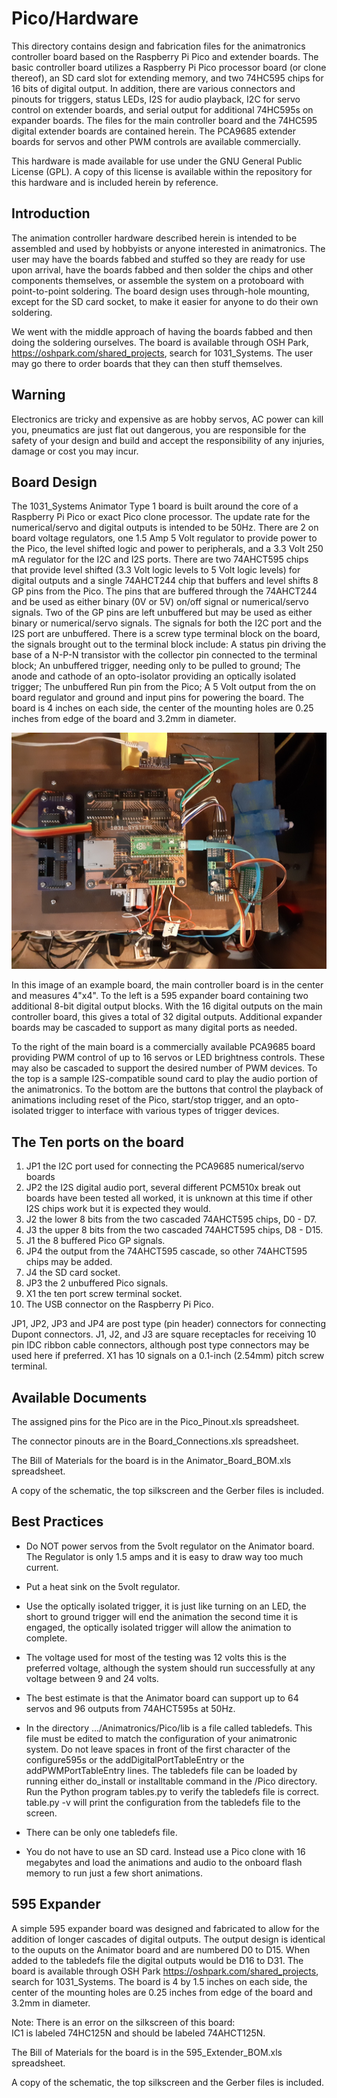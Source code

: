 <!-- john Tue Apr  2 07:11:17 AM PDT 2024 -->
<!-- This software is made available for use under the GNU General Public License (GPL). 
-->
<!-- A copy of this license is available within the repository for this software and is 
-->
<!-- included herein by reference. -->


# Pico/Hardware

This directory contains design and fabrication files for the animatronics controller
board based on the Raspberry Pi Pico and extender boards.  The basic controller board
utilizes a Raspberry Pi Pico processor board (or clone thereof), an SD card slot for
extending memory, and two 74HC595 chips for 16 bits of digital output.  In addition,
there are various connectors and pinouts for triggers, status LEDs, I2S for audio
playback, I2C for servo control on extender boards, and serial output for additional
74HC595s on expander boards.  The files for the main controller board and the 74HC595
digital extender boards are contained herein.  The PCA9685 extender boards for servos
and other PWM controls are available commercially.

This hardware is made available for use under the GNU General Public License (GPL).  A 
copy of this license is available within the repository for this hardware and is included 
herein by reference.


## Introduction

The animation controller hardware described herein is intended to be assembled and used
by hobbyists or anyone interested in animatronics.  The user may have the boards fabbed
and stuffed so they are ready for use upon arrival, have the boards fabbed and then
solder the chips and other components themselves, or assemble the system on a protoboard
with point-to-point soldering.  The board design uses through-hole mounting, except for
the SD card socket, to make it easier for anyone to do their own soldering.

We went with the middle approach of having the boards fabbed and then doing the 
soldering ourselves.  The board is available through OSH Park, https://oshpark.com/shared_projects,
search for 1031_Systems.  The user may go there to order boards that they can then
stuff themselves.

## Warning

Electronics are tricky and expensive as are hobby servos, AC power can 
kill you, pneumatics are just flat out dangerous, you are responsible for the safety of 
your design and build and accept the responsibility of any injuries, damage or cost you 
may incur. 
 
## Board Design

The 1031_Systems Animator Type 1 board is built around the core of a Raspberry Pi Pico or 
exact Pico clone processor. The update rate for the numerical/servo and digital outputs 
is intended to be 50Hz.  There are 2 on board voltage regulators, one 1.5 Amp 5 Volt 
regulator to provide power to the Pico, the level shifted logic and power to peripherals,
and a 3.3 Volt 250 mA regulator for the I2C and I2S ports. There are two 74AHCT595 chips 
that provide level shifted (3.3 Volt logic levels to 5 Volt logic levels) for digital 
outputs and a single 74AHCT244 chip that buffers and level shifts 8 GP pins from the 
Pico. The pins that are buffered through the 74AHCT244 and be used as either binary (0V 
or 5V) on/off signal or numerical/servo signals. Two of the GP pins are left unbuffered 
but may be used as either binary or numerical/servo signals. The signals for both the I2C 
port and the I2S port are unbuffered. There is a screw type terminal block on the board, 
the signals brought out to the terminal block include: A status pin driving the base of a 
N-P-N transistor with the collector pin connected to the terminal block; An unbuffered 
trigger, needing only to be pulled to ground; The anode and cathode of an opto-isolator 
providing an optically isolated trigger; The unbuffered Run pin from the Pico; A 5 Volt 
output from the on board regulator and ground and input pins for powering the board. The 
board is 4 inches on each side, the center of the mounting holes are 0.25 inches from 
edge of the board and 3.2mm in diameter.

![Example Board](images/example2.png)

In this image of an example board, the main controller board is in the center and
measures 4"x4".  To the left is a 595 expander board containing two additional 8-bit
digital output blocks.  With the 16 digital outputs on the main controller board, this
gives a total of 32 digital outputs.  Additional expander boards may be cascaded to
support as many digital ports as needed.

To the right of the main board is a commercially available PCA9685 board
providing PWM control of up to 16 servos
or LED brightness controls.  These may also be cascaded to support the desired number of
PWM devices.  To the top is a sample I2S-compatible sound card to play
the audio portion of the animatronics.  To the bottom are the buttons that control the
playback of animations including reset of the Pico, start/stop trigger, and an opto-isolated
trigger to interface with various types of trigger devices.

## The Ten ports on the board 

1. JP1 the I2C port used for connecting the PCA9685 numerical/servo boards
2. JP2 the I2S digital audio port, several different PCM510x break out boards have been 
tested all worked, it is unknown at this time if other I2S chips work but it is expected 
they would.
3. J2 the lower 8 bits from the two cascaded 74AHCT595 chips, D0 - D7.
4. J3 the upper 8 bits from the two cascaded 74AHCT595 chips, D8 - D15.
5. J1 the 8 buffered Pico GP signals.
6. JP4 the output from the 74AHCT595 cascade, so other 74AHCT595 chips may be added.
7. J4 the SD card socket.
8. JP3 the 2 unbuffered Pico signals.
9. X1 the ten port screw terminal socket.
10. The USB connector on the Raspberry Pi Pico.

JP1, JP2, JP3 and JP4 are post type (pin header) connectors for connecting Dupont 
connectors.  J1, J2, and J3 are square receptacles for receiving 10 pin IDC ribbon cable connectors, 
although post type connectors may be used here if preferred. 
X1 has 10 signals on a 0.1-inch (2.54mm) pitch screw terminal. 

## Available Documents

The assigned pins for the Pico are in the Pico_Pinout.xls spreadsheet.

The connector pinouts are in the Board_Connections.xls spreadsheet.

The Bill of Materials for the board is in the Animator_Board_BOM.xls spreadsheet.

A copy of the schematic, the top silkscreen and the Gerber files is included.



## Best Practices

- Do NOT power servos from the 5volt regulator on the Animator board. The Regulator is 
only 1.5 amps and it is easy to draw way too much current.

- Put a heat sink on the 5volt regulator.

- Use the optically isolated trigger, it is just like turning on an LED, the short to 
ground trigger will end the animation the second time it is engaged, the optically 
isolated trigger will allow the animation to complete.
 
- The voltage used for most of the testing was 12 volts this is the preferred voltage, 
although the system should run successfully at any voltage between 9 and 24 volts.

- The best estimate is that the Animator board can support up to 64 servos and 96 outputs 
from 74AHCT595s at 50Hz. 

- In the directory .../Animatronics/Pico/lib is a file called tabledefs. This file must be 
edited to match the configuration of your animatronic system. Do not leave spaces in 
front of the first character of the configure595s or the addDigitalPortTableEntry or the 
addPWMPortTableEntry lines.  The tabledefs file can be loaded by running either
do_install or installtable command in the /Pico  directory.  Run the Python program 
tables.py to verify the tabledefs file is correct. table.py -v will print the 
configuration from the tabledefs file to the screen.

- There can be only one tabledefs file.

- You do not have to use an SD card.  Instead use a Pico clone with 16 megabytes and load
the animations and audio to the onboard flash memory to run just a few short animations.

## 595 Expander

A simple 595 expander board was designed and fabricated to allow for the addition of 
longer cascades of digital outputs. The output design is identical to the ouputs on the 
Animator board and are numbered D0 to D15.  When added to the tabledefs file the digital 
outputs would be D16 to D31. The board is available through OSH Park 
https://oshpark.com/shared_projects, search for 1031_Systems. The board is 4 by 1.5 
inches on each side, the center of the mounting holes are 0.25 inches from edge of the 
board and 3.2mm in diameter.

Note: There is an error on the silkscreen of this board:  
IC1 is labeled 74HC125N and should be labeled 74AHCT125N.

The Bill of Materials for the board is in the 595_Extender_BOM.xls spreadsheet.

A copy of the schematic, the top silkscreen and the Gerber files is included.

